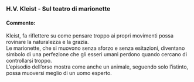 ### H.V. Kleist - Sul teatro di marionette  

#### Commento:
 
Kleist, fa riflettere su come pensare troppo ai propri movimenti possa rovinare la naturalezza e la grazia.   
Le marionette, che si muovono senza sforzo e senza esitazioni, diventano simbolo di una perfezione che gli esseri umani perdono quando cercano di controllarsi troppo.  
L’episodio dell’orso mostra come anche un animale, seguendo solo l’istinto, possa muoversi meglio di un uomo esperto.